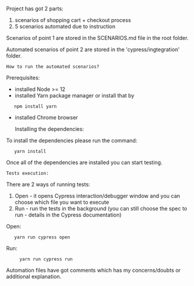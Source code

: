 Project has got 2 parts:
1. scenarios of shopping cart + checkout process
2. 5 scenarios automated due to instruction

Scenarios of point 1 are stored in the SCENARIOS.md file in the root folder.

Automated scenarios of point 2 are stored in the 'cypress/ingtegration' folder.

    How to run the automated scenarios?
    
Prerequisites:
* installed Node >= 12
* installed Yarn package manager or install that by 


`    npm install yarn
`
    
* installed Chrome browser


    Installing the dependencies:
    
To install the dependencies please run the command:

`    yarn install
`    

Once all of the dependencies are installed you can start testing.

    Tests execution:
    
There are 2 ways of running tests:
1. Open - it opens Cypress interaction/debugger window and you can choose which file you want to execute
2. Run - run the tests in the background (you can still choose the spec to run - details in the Cypress documentation)

 Open:
   
    
`    yarn run cypress open     
`

 Run:
   
`      yarn run cypress run 
`   
       
Automation files have got comments which has my concerns/doubts or additional explanation.
